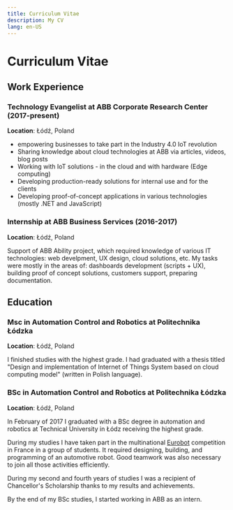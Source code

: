 ```yaml
---
title: Curriculum Vitae
description: My CV
lang: en-US
---
```


# Curriculum Vitae

## Work Experience

### Technology Evangelist at ABB Corporate Research Center (2017-present)

**Location**: Łódź, Poland

- empowering businesses to take part in the Industry 4.0 IoT revolution
- Sharing knowledge about cloud technologies at ABB via articles, videos, blog
  posts
- Working with IoT solutions - in the cloud and with hardware (Edge computing)
- Developing production-ready solutions for internal use and for the clients
- Developing proof-of-concept applications in various technologies (mostly
  .NET and JavaScript)

### Internship at ABB Business Services (2016-2017)

**Location**: Łódź, Poland

Support of ABB Ability project, which required knowledge of various IT
technologies: web develpment, UX design, cloud solutions, etc. My tasks were
mostly in the areas of: dashboards development (scripts + UX), building proof
of concept solutions, customers  support,  preparing documentation.

## Education

### Msc in Automation Control and Robotics at Politechnika Łódzka

**Location**: Łódź, Poland

I finished studies with the highest grade. I had graduated with a thesis titled
"Design and implementation of Internet of Things System based on cloud computing
model" (written in Polish language).

### BSc in Automation Control and Robotics at Politechnika Łódzka

**Location**: Łódź, Poland

In February of 2017 I graduated with a BSc degree in automation and robotics at
Technical University in Łódz receiving the highest grade. 

During my studies I have taken part in the multinational
[Eurobot](https://www.eurobot.org/) competition in France in a group of
students. It required designing, building, and programming of an automotive
robot. Good teamwork was also necessary to join all those activities
efficiently.

During my second and fourth years of studies I was a recipient of Chancellor's
Scholarship thanks to my results and achievements.

By the end of my BSc studies, I started working in ABB as an intern.